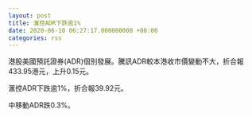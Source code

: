 ```yaml
---
layout: post
title: 滙控ADR下跌逾1%
date: 2020-06-10 06:27:17.000000000 +08:00
categories: rss
---
```


港股美國預託證券(ADR)個別發展。騰訊ADR較本港收市價變動不大，折合報433.95港元，上升0.15元。

滙控ADR下跌逾1%，折合報39.92元。

中移動ADR跌0.3%。
